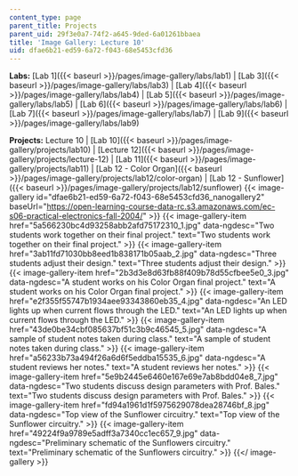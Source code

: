 ```yaml
---
content_type: page
parent_title: Projects
parent_uid: 29f3e0a7-74f2-a645-9ded-6a01261bbaea
title: 'Image Gallery: Lecture 10'
uid: dfae6b21-ed59-6a72-f043-68e5453cfd36
---
```


**Labs:** [Lab 1]({{< baseurl >}}/pages/image-gallery/labs/lab1) | [Lab 3]({{< baseurl >}}/pages/image-gallery/labs/lab3) | [Lab 4]({{< baseurl >}}/pages/image-gallery/labs/lab4) | [Lab 5]({{< baseurl >}}/pages/image-gallery/labs/lab5) | [Lab 6]({{< baseurl >}}/pages/image-gallery/labs/lab6) | [Lab 7]({{< baseurl >}}/pages/image-gallery/labs/lab7) | [Lab 9]({{< baseurl >}}/pages/image-gallery/labs/lab9)

**Projects:** Lecture 10 | [Lab 10]({{< baseurl >}}/pages/image-gallery/projects/lab10) | [Lecture 12]({{< baseurl >}}/pages/image-gallery/projects/lecture-12) | [Lab 11]({{< baseurl >}}/pages/image-gallery/projects/lab11) | [Lab 12 - Color Organ]({{< baseurl >}}/pages/image-gallery/projects/lab12/color-organ) | [Lab 12 - Sunflower]({{< baseurl >}}/pages/image-gallery/projects/lab12/sunflower)
{{< image-gallery id="dfae6b21-ed59-6a72-f043-68e5453cfd36_nanogallery2" baseUrl="https://open-learning-course-data-rc.s3.amazonaws.com/ec-s06-practical-electronics-fall-2004/" >}}
{{< image-gallery-item href="5a566230bc4d93258abb2afd75172310_1.jpg" data-ngdesc="Two students work together on their final project." text="Two students work together on their final project." >}}
{{< image-gallery-item href="3ab11fd71030bb8eed1b838171b05aab_2.jpg" data-ngdesc="Three students adjust their design." text="Three students adjust their design." >}}
{{< image-gallery-item href="2b3d3e8d63fb88f409b78d55cfbee5e0_3.jpg" data-ngdesc="A student works on his Color Organ final project." text="A student works on his Color Organ final project." >}}
{{< image-gallery-item href="e2f355f55747b1934aee93343860eb35_4.jpg" data-ngdesc="An LED lights up when current flows through the LED." text="An LED lights up when current flows through the LED." >}}
{{< image-gallery-item href="43de0be34cbf085637bf51c3b9c46545_5.jpg" data-ngdesc="A sample of student notes taken during class." text="A sample of student notes taken during class." >}}
{{< image-gallery-item href="a56233b73a494f26a6d6f5eddba15535_6.jpg" data-ngdesc="A student reviews her notes." text="A student reviews her notes." >}}
{{< image-gallery-item href="5e9b2445e6460e167e69e7ab8bdd04e8_7.jpg" data-ngdesc="Two students discuss design parameters with Prof. Bales." text="Two students discuss design parameters with Prof. Bales." >}}
{{< image-gallery-item href="fd94a1961d1f5975629078dea28746bf_8.jpg" data-ngdesc="Top view of the Sunflower circuitry." text="Top view of the Sunflower circuitry." >}}
{{< image-gallery-item href="49224f9a9789e5adff3a7340cc1ec657_9.jpg" data-ngdesc="Preliminary schematic of the Sunflowers circuitry." text="Preliminary schematic of the Sunflowers circuitry." >}}
{{</ image-gallery >}}